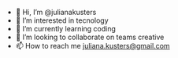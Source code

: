 - 👋 Hi, I’m @julianakusters
- 👀 I’m interested in tecnology
- 🌱 I’m currently learning coding
- 💞️ I’m looking to collaborate on teams creative
- 📫 How to reach me juliana.kusters@gmail.com

<!---
julianakusters/julianakusters is a ✨ special ✨ repository because its `README.md` (this file) appears on your GitHub profile.
You can click the Preview link to take a look at your changes.
--->
